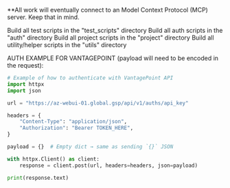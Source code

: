 **All work will eventually connect to an Model Context Protocol (MCP) server. Keep that in mind.

Build all test scripts in the "test_scripts" directory
Build all auth scripts in the "auth" directory
Build all project scripts in the "project" directory
Build all utility/helper scripts in the "utils" directory

AUTH EXAMPLE FOR VANTAGEPOINT (payload will need to be encoded in the request):
```python
# Example of how to authenticate with VantagePoint API
import httpx
import json

url = "https://az-webui-01.global.gsp/api/v1/auths/api_key"

headers = {
    "Content-Type": "application/json",
    "Authorization": "Bearer TOKEN_HERE",
}

payload = {}  # Empty dict → same as sending `{}` JSON

with httpx.Client() as client:
    response = client.post(url, headers=headers, json=payload)

print(response.text)


